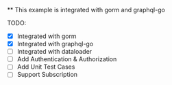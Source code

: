 ** This example is integrated with gorm and graphql-go

TODO:
- [x] Integrated with gorm
- [x] Integrated with graphql-go
- [ ] Integrated with dataloader
- [ ] Add Authentication & Authorization
- [ ] Add Unit Test Cases
- [ ] Support Subscription
